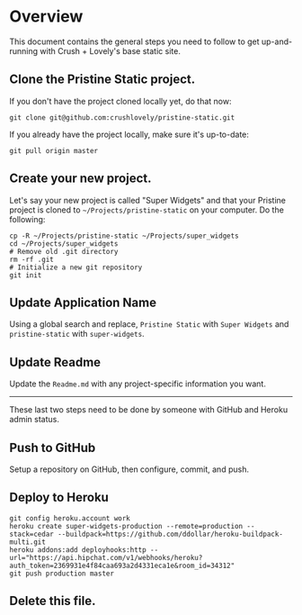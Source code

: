 # Overview

This document contains the general steps you need to follow to get up-and-running with Crush + Lovely's base static site.

## Clone the Pristine Static project.

If you don't have the project cloned locally yet, do that now:

    git clone git@github.com:crushlovely/pristine-static.git

If you already have the project locally, make sure it's up-to-date:

    git pull origin master

## Create your new project.

Let's say your new project is called "Super Widgets" and that your Pristine project is cloned to `~/Projects/pristine-static` on your computer. Do the following:

    cp -R ~/Projects/pristine-static ~/Projects/super_widgets
    cd ~/Projects/super_widgets
    # Remove old .git directory
    rm -rf .git
    # Initialize a new git repository
    git init

## Update Application Name

Using a global search and replace, `Pristine Static` with `Super Widgets` and `pristine-static` with `super-widgets`.

## Update Readme

Update the `Readme.md` with any project-specific information you want.

<hr>

These last two steps need to be done by someone with GitHub and Heroku admin status.

## Push to GitHub

Setup a repository on GitHub, then configure, commit, and push.

## Deploy to Heroku

    git config heroku.account work
    heroku create super-widgets-production --remote=production --stack=cedar --buildpack=https://github.com/ddollar/heroku-buildpack-multi.git
    heroku addons:add deployhooks:http --url="https://api.hipchat.com/v1/webhooks/heroku?auth_token=2369931e4f84caa693a2d4331eca1e&room_id=34312"
    git push production master

## Delete this file.